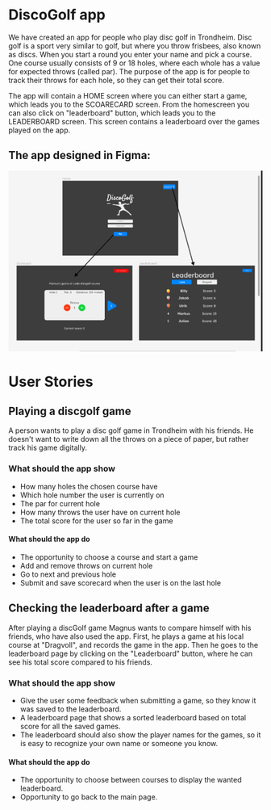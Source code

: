 # DiscoGolf app
We have created an app for people who play disc golf in Trondheim. Disc golf is a sport very similar to golf, but where you throw frisbees, also known as discs. When you start a round you enter your name and pick a course. One course usually consists of 9 or 18 holes, where each whole has a value for expected throws (called par). The purpose of the app is for people to track their throws for each hole, so they can get their total score.

The app will contain a HOME screen where you can either start a game, which leads you to the SCOARECARD screen. From the homescreen you can also click on "leaderboard" button, which leads you to the LEADERBOARD screen. This screen contains a leaderboard over the games played on the app.

## The app designed in Figma:

![My Image](readmeImg/figmaScreenshot.png)
# User Stories
## Playing a discgolf game

A person wants to play a disc golf game in Trondheim with his friends. He doesn't want to write down all the throws on a piece of paper, but rather track his game digitally.

### What should the app show

* How many holes the chosen course have
* Which hole number the user is currently on
* The par for current hole
* How many throws the user have on current hole
* The total score for the user so far in the game

#### What should the app do

* The opportunity to choose a course and start a game
* Add and remove throws on current hole
* Go to next and previous hole
* Submit and save scorecard when the user is on the last hole

## Checking the leaderboard after a game

After playing a discGolf game Magnus wants to compare himself with his friends, who have also used the app. First, he plays a game at his local course at "Dragvoll", and records the game in the app. Then he goes to the leaderboard page by clicking on the "Leaderboard" button, where he can see his total score compared to his friends.

### What should the app show

* Give the user some feedback when submitting a game, so they know it was saved to the leaderboard.
* A leaderboard page that shows a sorted leaderboard based on total score for all the saved games.
* The leaderboard should also show the player names for the games, so it is easy to recognize your own name or someone you know.

#### What should the app do

* The opportunity to choose between courses to display the wanted leaderboard.
* Opportunity to go back to the main page.